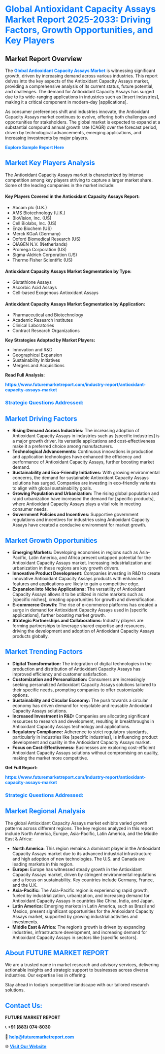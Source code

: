 <h1 style="color: #007BFF;">Global Antioxidant Capacity Assays Market Report 2025-2033: Driving Factors, Growth Opportunities, and Key Players</h1>

<section id="overview">
<h2>Market Report Overview</h2>
<p>The <a href="https://www.futuremarketreport.com/industry-report/antioxidant-capacity-assays-market" style="color: #007BFF; text-decoration: none;"><strong>Global Antioxidant Capacity Assays Market</strong></a> is witnessing significant growth, driven by increasing demand across various industries. This report delves into the key aspects of the Antioxidant Capacity Assays market, providing a comprehensive analysis of its current status, future potential, and challenges. The demand for Antioxidant Capacity Assays has surged due to its wide-ranging applications in industries such as [insert industries], making it a critical component in modern-day [applications].</p>
<p>As consumer preferences shift and industries innovate, the Antioxidant Capacity Assays market continues to evolve, offering both challenges and opportunities for stakeholders. The global market is expected to expand at a substantial compound annual growth rate (CAGR) over the forecast period, driven by technological advancements, emerging applications, and increasing investments by major players.</p>
</section>

<section id="overview">
<p><a href="https://www.futuremarketreport.com/request-sample/reportId=54611" style="color: #007BFF; text-decoration: none;"><strong>Explore Sample Report Here</strong></a></p>
</section>

<section id="key-players">
<h2 style="color: #007BFF;">Market Key Players Analysis</h2>
<p>The Antioxidant Capacity Assays market is characterized by intense competition among key players striving to capture a larger market share. Some of the leading companies in the market include:</p>
<h4>Key Players Covered in the Antioxidant Capacity Assays Report:</h4>
<ul><li>Abcam plc (U.K.)</li><li>AMS Biotechnology (U.K.)</li><li>BioVision, Inc. (US)</li><li>Cell Biolabs, Inc. (US)</li><li>Enzo Biochem (US)</li><li>Merck KGaA (Germany)</li><li>Oxford Biomedical Research (US)</li><li>QIAGEN N.V. (Netherlands)</li><li>Promega Corporation (US)</li><li>Sigma-Aldrich Corporation (US)</li><li>Thermo Fisher Scientific (US)</li></ul>
<h4>Antioxidant Capacity Assays Market Segmentation by Type:</h4>
<ul><li>Glutathione Assays</li><li>Ascorbic Acid Assays</li><li>Cell-based Exogenous Antioxidant Assays</li></ul>

<h4>Antioxidant Capacity Assays Market Segmentation by Application:</h4>
<ul><li>Pharmaceutical and Biotechnology</li><li>Academic Research Institutes</li><li>Clinical Laboratories</li><li>Contract Research Organizations</li></ul>
<p><strong>Key Strategies Adopted by Market Players:</strong></p>
<ul>
<li>Innovation and R&D</li>
<li>Geographical Expansion</li>
<li>Sustainability Initiatives</li>
<li>Mergers and Acquisitions</li>
</ul>
</section>

<section>
<p><strong>Read Full Analysis: </strong></p><a href="https://www.futuremarketreport.com/industry-report/antioxidant-capacity-assays-market" style="color: #007BFF; text-decoration: none;"><strong>https://www.futuremarketreport.com/industry-report/antioxidant-capacity-assays-market</strong></a>
<h3 style="color: #007BFF;">Strategic Questions Addressed:</h3>
</section>

<section id="driving-factors">
<h2 style="color: #007BFF;">Market Driving Factors</h2>
<ul>
<li><strong>Rising Demand Across Industries:</strong> The increasing adoption of Antioxidant Capacity Assays in industries such as [specific industries] is a major growth driver. Its versatile applications and cost-effectiveness make it a preferred choice among manufacturers.</li>
<li><strong>Technological Advancements:</strong> Continuous innovations in production and application technologies have enhanced the efficiency and performance of Antioxidant Capacity Assays, further boosting market demand.</li>
<li><strong>Sustainability and Eco-Friendly Initiatives:</strong> With growing environmental concerns, the demand for sustainable Antioxidant Capacity Assays solutions has surged. Companies are investing in eco-friendly variants to align with global sustainability goals.</li>
<li><strong>Growing Population and Urbanization:</strong> The rising global population and rapid urbanization have increased the demand for [specific products], where Antioxidant Capacity Assays plays a vital role in meeting consumer needs.</li>
<li><strong>Government Policies and Incentives:</strong> Supportive government regulations and incentives for industries using Antioxidant Capacity Assays have created a conducive environment for market growth.</li>
</ul>
</section>

<section id="growth-opportunities">
<h2 style="color: #007BFF;">Market Growth Opportunities</h2>
<ul>
<li><strong>Emerging Markets:</strong> Developing economies in regions such as Asia-Pacific, Latin America, and Africa present untapped potential for the Antioxidant Capacity Assays market. Increasing industrialization and urbanization in these regions are key growth drivers.</li>
<li><strong>Innovative Product Development:</strong> Companies investing in R&D to create innovative Antioxidant Capacity Assays products with enhanced features and applications are likely to gain a competitive edge.</li>
<li><strong>Expansion into Niche Applications:</strong> The versatility of Antioxidant Capacity Assays allows it to be utilized in niche markets such as [specific niches], creating opportunities for growth and diversification.</li>
<li><strong>E-commerce Growth:</strong> The rise of e-commerce platforms has created a surge in demand for Antioxidant Capacity Assays used in [specific applications], further boosting market growth.</li>
<li><strong>Strategic Partnerships and Collaborations:</strong> Industry players are forming partnerships to leverage shared expertise and resources, driving the development and adoption of Antioxidant Capacity Assays products globally.</li>
</ul>
</section>

<section id="trending-factors">
<h2 style="color: #007BFF;">Market Trending Factors</h2>
<ul>
<li><strong>Digital Transformation:</strong> The integration of digital technologies in the production and distribution of Antioxidant Capacity Assays has improved efficiency and customer satisfaction.</li>
<li><strong>Customization and Personalization:</strong> Consumers are increasingly seeking personalized Antioxidant Capacity Assays solutions tailored to their specific needs, prompting companies to offer customizable options.</li>
<li><strong>Sustainability and Circular Economy:</strong> The push towards a circular economy has driven demand for recyclable and reusable Antioxidant Capacity Assays solutions.</li>
<li><strong>Increased Investment in R&D:</strong> Companies are allocating significant resources to research and development, resulting in breakthroughs in Antioxidant Capacity Assays technology and applications.</li>
<li><strong>Regulatory Compliance:</strong> Adherence to strict regulatory standards, particularly in industries like [specific industries], is influencing product development and quality in the Antioxidant Capacity Assays market.</li>
<li><strong>Focus on Cost-Effectiveness:</strong> Businesses are exploring cost-efficient Antioxidant Capacity Assays solutions without compromising on quality, making the market more competitive.</li>
</ul>
</section>

<section>
<p><strong>Get Full Report: </strong></p><a href="https://www.futuremarketreport.com/industry-report/antioxidant-capacity-assays-market" style="color: #007BFF; text-decoration: none;"><strong>https://www.futuremarketreport.com/industry-report/antioxidant-capacity-assays-market</strong></a>
<h3 style="color: #007BFF;">Strategic Questions Addressed:</h3>
</section>


<section id="regional-analysis">
<h2 style="color: #007BFF;">Market Regional Analysis</h2>
<p>The global Antioxidant Capacity Assays market exhibits varied growth patterns across different regions. The key regions analyzed in this report include North America, Europe, Asia-Pacific, Latin America, and the Middle East & Africa:</p>
<ul>
<li><strong>North America:</strong> This region remains a dominant player in the Antioxidant Capacity Assays market due to its advanced industrial infrastructure and high adoption of new technologies. The U.S. and Canada are leading markets in this region.</li>
<li><strong>Europe:</strong> Europe has witnessed steady growth in the Antioxidant Capacity Assays market, driven by stringent environmental regulations and a focus on sustainability. Key countries include Germany, France, and the U.K.</li>
<li><strong>Asia-Pacific:</strong> The Asia-Pacific region is experiencing rapid growth, fueled by industrialization, urbanization, and increasing demand for Antioxidant Capacity Assays in countries like China, India, and Japan.</li>
<li><strong>Latin America:</strong> Emerging markets in Latin America, such as Brazil and Mexico, present significant opportunities for the Antioxidant Capacity Assays market, supported by growing industrial activities and investments.</li>
<li><strong>Middle East & Africa:</strong> The region’s growth is driven by expanding industries, infrastructure development, and increasing demand for Antioxidant Capacity Assays in sectors like [specific sectors].</li>
</ul>
</section>

<footer>
<h2 style="color: #007BFF;">About FUTURE MARKET REPORT</h2>
<p>We are a trusted name in market research and advisory services, delivering actionable insights and strategic support to businesses across diverse industries. Our expertise lies in offering:</p>

<p>Stay ahead in today’s competitive landscape with our tailored research solutions.</p>

<h2 style="color: #007BFF;">Contact Us:</h2>
<p><strong>FUTURE MARKET REPORT</strong></p>
<p>📞 <strong>+91 (883) 074-8030</strong></p>
<p>📧 <strong><a href="mailto:help@futuremarketreport.com" style="color: #007BFF;">help@futuremarketreport.com</a></strong></p>
<p>🌐 <strong><a href="https://www.futuremarketreport.com/" style="color: #007BFF;">Visit Our Website</a></strong></p>
</footer>